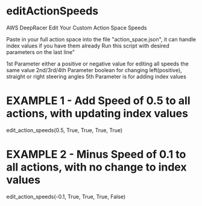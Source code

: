 # editActionSpeeds
AWS DeepRacer Edit Your Custom Action Space Speeds


Paste in your full action space into the file "action_space.json", it can handle index values if you have them already
Run this script with desired parameters on the last line"


1st Parameter either a positive or negative value for editing all speeds the same value
2nd/3rd/4th Parameter boolean for changing left(positive), straight or right steering angles
5th Parameter is for adding index values


# EXAMPLE 1 - Add Speed of 0.5 to all actions, with updating index values
edit_action_speeds(0.5, True, True, True, True)

# EXAMPLE 2 - Minus Speed of 0.1 to all actions, with no change to index values
edit_action_speeds(-0.1, True, True, True, False)
